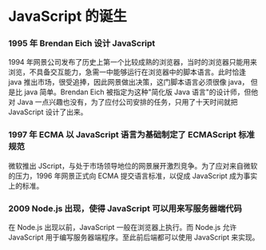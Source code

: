 # JavaScript 的诞生

### 1995 年 Brendan Eich 设计 JavaScript

1994 年网景公司发布了历史上第一个比较成熟的浏览器，当时的浏览器只能用来浏览，不具备交互能力，急需一中能够运行在浏览器中的脚本语言。此时恰逢 java 推出市场，很受追捧，因此网景做出决策，这门脚本语言必须很像 java， 但是比 java 简单。Brendan Eich 被指定为这种"简化版 Java 语言"的设计师，但他对 Java 一点兴趣也没有，为了应付公司安排的任务，只用了十天时间就把 JavaScript 设计了出来。

### 1997 年 ECMA 以 JavaScript 语言为基础制定了 ECMAScript 标准规范

微软推出 JScript，与处于市场领导地位的网景展开激烈竞争。为了应对来自微软的压力，1996 年网景正式向 ECMA 提交语言标准，以促成 JavaScript 成为事实上的标准。

### 2009 Node.js 出现，使得 JavaScript 可以用来写服务器端代码

在 Node.js 出现以前，JavaScript 一般在浏览器上执行。而 Node.js 允许 JavaScript 用于编写服务器端程序。至此前后端都可以使用 JavaScript 来实现。
